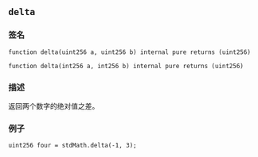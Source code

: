 ## `delta`

### 签名

```solidity
function delta(uint256 a, uint256 b) internal pure returns (uint256)
```

```solidity
function delta(int256 a, int256 b) internal pure returns (uint256)
```

### 描述

返回两个数字的绝对值之差。

### 例子

```solidity
uint256 four = stdMath.delta(-1, 3);
```
